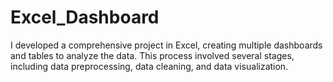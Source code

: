 # Excel_Dashboard
 I developed a comprehensive project in Excel, creating multiple dashboards and tables to analyze the data. This process involved several stages, including data preprocessing, data cleaning, and data visualization.
